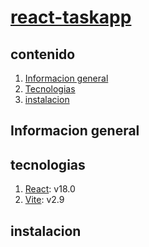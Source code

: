 # [react-taskapp](https://diegofernandoalayon.github.io/react-taskapp/)

## contenido
1. [Informacion general](#informacion-general)
2. [Tecnologias](#tecnologias)
3. [instalacion](#instalacion)
## Informacion general


## tecnologias

1. [React](https://es.reactjs.org/): v18.0
2. [Vite](https://vitejs.dev/): v2.9

## instalacion


